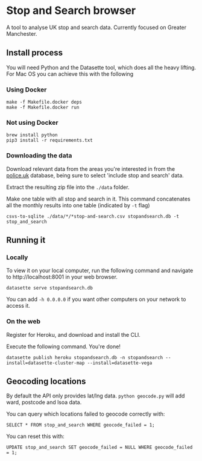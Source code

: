 # Stop and Search browser

A tool to analyse UK stop and search data. Currently focused on Greater Manchester.

## Install process

You will need Python and the Datasette tool, which does all the heavy lifting.  For Mac OS you can achieve this with the following

### Using Docker

```
make -f Makefile.docker deps
make -f Makefile.docker run
```

### Not using Docker

```
brew install python
pip3 install -r requirements.txt
```

### Downloading the data

Download relevant data from the areas you're interested in from the [police.uk](https://data.police.uk/data/) database, being sure to select 'include stop and search' data.

Extract the resulting zip file into the `./data` folder.

Make one table with all stop and search in it. This command concatenates all the monthly results into one table (indicated by `-t` flag)

`csvs-to-sqlite ./data/*/*stop-and-search.csv stopandsearch.db -t stop_and_search`

## Running it

### Locally

To view it on your local computer, run the following command and navigate to http://localhost:8001 in your web browser.

`datasette serve stopandsearch.db`

You can add `-h 0.0.0.0` if you want other computers on your network to access it.

###  On the web

Register for Heroku, and download and install the CLI.

Execute the following command. You're done!

`datasette publish heroku stopandsearch.db -n stopandsearch --install=datasette-cluster-map --install=datasette-vega`

## Geocoding locations

By default the API only provides lat/lng data. `python geocode.py` will add ward, postcode and lsoa data.

You can query which locations failed to geocode correctly with:

`SELECT * FROM stop_and_search WHERE geocode_failed = 1;`

You can reset this with:

`UPDATE stop_and_search SET geocode_failed = NULL WHERE geocode_failed = 1;`
